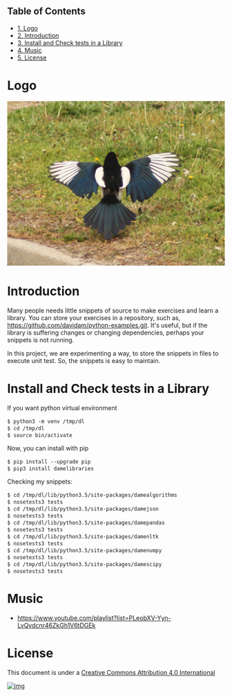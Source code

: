 <div id="table-of-contents">
<h2>Table of Contents</h2>
<div id="text-table-of-contents">
<ul>
<li><a href="#sec-1">1. Logo</a></li>
<li><a href="#sec-2">2. Introduction</a></li>
<li><a href="#sec-3">3. Install and Check tests in a Library</a></li>
<li><a href="#sec-4">4. Music</a></li>
<li><a href="#sec-5">5. License</a></li>
</ul>
</div>
</div>

# Logo<a id="sec-1" name="sec-1"></a>

![img](files/images/mapgie_in_madrid_91.jpg)

# Introduction<a id="sec-2" name="sec-2"></a>

Many people needs little snippets of source to make exercises and
learn a library. You can store your exercises in a repository, such
as, <https://github.com/davidam/python-examples.git>. It's useful, but
if the library is suffering changes or changing dependencies, perhaps
your snippets is not running.

In this project, we are experimenting a way, to store the snippets in
files to execute unit test. So, the snippets is easy to maintain.

# Install and Check tests in a Library<a id="sec-3" name="sec-3"></a>

If you want python virtual environment

    $ python3 -m venv /tmp/dl
    $ cd /tmp/dl
    $ source bin/activate

Now, you can install with pip

    $ pip install --upgrade pip
    $ pip3 install damelibraries

Checking my snippets:

    $ cd /tmp/dl/lib/python3.5/site-packages/damealgorithms
    $ nosetests3 tests
    $ cd /tmp/dl/lib/python3.5/site-packages/damejson
    $ nosetests3 tests
    $ cd /tmp/dl/lib/python3.5/site-packages/damepandas
    $ nosetests3 tests
    $ cd /tmp/dl/lib/python3.5/site-packages/damenltk
    $ nosetests3 tests
    $ cd /tmp/dl/lib/python3.5/site-packages/damenumpy
    $ nosetests3 tests
    $ cd /tmp/dl/lib/python3.5/site-packages/damescipy
    $ nosetests3 tests

# Music<a id="sec-4" name="sec-4"></a>

-   <https://www.youtube.com/playlist?list=PLeobXV-Yyn-LvQydcnr46ZkGh1V6tDGEk>

# License<a id="sec-5" name="sec-5"></a>

This document is under a [Creative Commons Attribution 4.0 International](http://creativecommons.org/licenses/by/4.0/deed)

[![img](http://i.creativecommons.org/l/by/3.0/80x15.png)](http://creativecommons.org/licenses/by/4.0/deed)
